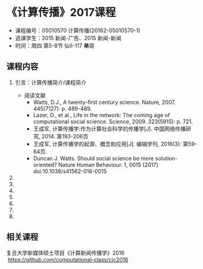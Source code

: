# 《计算传播》2017课程

- 课程编号：05010570	计算传播(20162-05010570-1)	
- 选课学生：2015 新闻-广告、2015 新闻-新闻	
- 时间：周四 第5-8节 仙Ⅱ-117 **单**周

## 课程内容
1. 引言：计算传播简介/课程简介
    - 阅读文献
        - Watts, D.J., A twenty-first century science. Nature, 2007. 445(7127): p. 489-489.
        - Lazer, D., et al., Life in the network: The coming age of computational social science. Science, 2009. 323(5915): p. 721.
        - 王成军, 计算传播学:作为计算社会科学的传播学[J]. 中国网络传播研究, 2014. 第193-206页
        - 王成军, 计算传播学的起源、概念和应用[J]. 编辑学刊, 2016(3): 第59-64页.
        - Duncan J. Watts. Should social science be more solution-oriented? Nature Human Behaviour. 1, 0015 (2017) doi:10.1038/s41562-016-0015

2. 
3. 
4. 
5. 
6. 
7. 
8. 


## 相关课程

复旦大学新媒体硕士项目《计算新闻传播学》2016  https://github.com/computational-class/cjc2016
